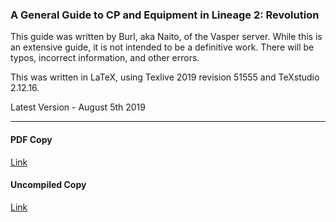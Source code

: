 ### A General Guide to CP and Equipment in Lineage 2: Revolution
This guide was written by Burl, aka Naito, of the Vasper server. 
While this is an extensive guide, it is not intended to be a definitive work.
There will be typos, incorrect information, and other errors.

This was written in LaTeX, using Texlive 2019 revision 51555 and TeXstudio 2.12.16.

Latest Version - August 5th 2019
***
#### PDF Copy
[Link](https://github.com/flyingmonkey132/Lineage-2-Revolution-Stuff/raw/master/L2R_CP_Guide.pdf)
#### Uncompiled Copy
[Link](https://github.com/flyingmonkey132/Lineage-2-Revolution-Stuff/raw/master/L2R_TeX.zip)
